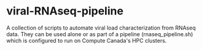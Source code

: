 # viral-RNAseq-pipeline
A collection of scripts to automate viral load characterization from RNAseq data. They can be used alone or as part of a pipeline (rnaseq_pipeline.sh) which is configured to run on Compute Canada's HPC clusters.
